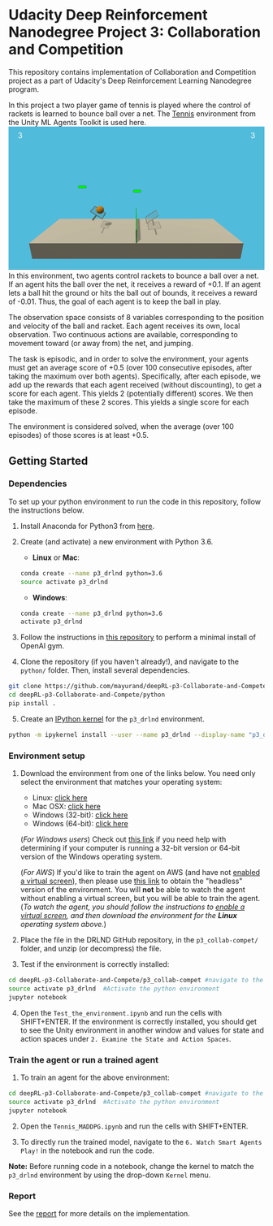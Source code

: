 # Udacity Deep Reinforcement Nanodegree Project 3: Collaboration and Competition
This repository contains implementation of Collaboration and Competition project as a part of Udacity's Deep Reinforcement Learning Nanodegree program.

In this project a two player game of tennis is played where the control of rackets is learned to bounce ball over a net. The [Tennis](https://github.com/Unity-Technologies/ml-agents/blob/master/docs/Learning-Environment-Examples.md#tennis) environment from the Unity ML Agents Toolkit is used here.
<br> 
![Tennis](images/tennis.gif)
<br>
In this environment, two agents control rackets to bounce a ball over a net. If an agent hits the ball over the net, it receives a reward of +0.1. If an agent lets a ball hit the ground or hits the ball out of bounds, it receives a reward of -0.01. Thus, the goal of each agent is to keep the ball in play.

The observation space consists of 8 variables corresponding to the position and velocity of the ball and racket. Each agent receives its own, local observation. Two continuous actions are available, corresponding to movement toward (or away from) the net, and jumping.

The task is episodic, and in order to solve the environment, your agents must get an average score of +0.5 (over 100 consecutive episodes, after taking the maximum over both agents). Specifically, after each episode, we add up the rewards that each agent received (without discounting), to get a score for each agent. This yields 2 (potentially different) scores. We then take the maximum of these 2 scores.
This yields a single score for each episode.

The environment is considered solved, when the average (over 100 episodes) of those scores is at least +0.5.

## Getting Started

### Dependencies

To set up your python environment to run the code in this repository, follow the instructions below.

1. Install Anaconda for Python3 from [here](https://www.anaconda.com/download).

2. Create (and activate) a new environment with Python 3.6.

	- __Linux__ or __Mac__: 
	```bash
	conda create --name p3_drlnd python=3.6
	source activate p3_drlnd
	```
	- __Windows__: 
	```bash
	conda create --name p3_drlnd python=3.6 
	activate p3_drlnd
	```
	
3. Follow the instructions in [this repository](https://github.com/openai/gym) to perform a minimal install of OpenAI gym.
	
4. Clone the repository (if you haven't already!), and navigate to the `python/` folder.  Then, install several dependencies.
```bash
git clone https://github.com/mayurand/deepRL-p3-Collaborate-and-Compete.git
cd deepRL-p3-Collaborate-and-Compete/python
pip install .
```

5. Create an [IPython kernel](http://ipython.readthedocs.io/en/stable/install/kernel_install.html) for the `p3_drlnd` environment.
```bash
python -m ipykernel install --user --name p3_drlnd --display-name "p3_drlnd"
```

### Environment setup

1. Download the environment from one of the links below.  You need only select the environment that matches your operating system:
    - Linux: [click here](https://s3-us-west-1.amazonaws.com/udacity-drlnd/P3/Tennis/Tennis_Linux.zip)
    - Mac OSX: [click here](https://s3-us-west-1.amazonaws.com/udacity-drlnd/P3/Tennis/Tennis.app.zip)
    - Windows (32-bit): [click here](https://s3-us-west-1.amazonaws.com/udacity-drlnd/P3/Tennis/Tennis_Windows_x86.zip)
    - Windows (64-bit): [click here](https://s3-us-west-1.amazonaws.com/udacity-drlnd/P3/Tennis/Tennis_Windows_x86_64.zip)
    
    (_For Windows users_) Check out [this link](https://support.microsoft.com/en-us/help/827218/how-to-determine-whether-a-computer-is-running-a-32-bit-version-or-64) if you need help with determining if your computer is running a 32-bit version or 64-bit version of the Windows operating system.

    (_For AWS_) If you'd like to train the agent on AWS (and have not [enabled a virtual screen](https://github.com/Unity-Technologies/ml-agents/blob/master/docs/Training-on-Amazon-Web-Service.md)), then please use [this link](https://s3-us-west-1.amazonaws.com/udacity-drlnd/P3/Tennis/Tennis_Linux_NoVis.zip) to obtain the "headless" version of the environment.  You will **not** be able to watch the agent without enabling a virtual screen, but you will be able to train the agent.  (_To watch the agent, you should follow the instructions to [enable a virtual screen](https://github.com/Unity-Technologies/ml-agents/blob/master/docs/Training-on-Amazon-Web-Service.md), and then download the environment for the **Linux** operating system above._)

2. Place the file in the DRLND GitHub repository, in the `p3_collab-compet/` folder, and unzip (or decompress) the file. 

3. Test if the environment is correctly installed:
```bash
cd deepRL-p3-Collaborate-and-Compete/p3_collab-compet #navigate to the p3_collab-compet directory
source activate p3_drlnd  #Activate the python environment
jupyter notebook
```
4. Open the `Test_the_environment.ipynb` and run the cells with SHIFT+ENTER. If the environment is correctly installed, you should get to see the Unity environment in another window and values for state and action spaces under `2. Examine the State and Action Spaces`. 


### Train the agent or run a trained agent
1. To train an agent for the above environment:
```bash
cd deepRL-p3-Collaborate-and-Compete/p3_collab-compet #navigate to the p2_continuous-control directory
source activate p3_drlnd  #Activate the python environment
jupyter notebook
```
2. Open the `Tennis_MADDPG.ipynb` and run the cells with SHIFT+ENTER. 

3. To directly run the trained model, navigate to the `6. Watch Smart Agents Play!` in the notebook and run the code.

__Note:__ Before running code in a notebook, change the kernel to match the `p3_drlnd` environment by using the drop-down `Kernel` menu. 


### Report
See the [report](https://github.com/mayurand/deepRL-p3-Collaborate-and-Compete/blob/master/Report.ipynb) for more details on the implementation.

